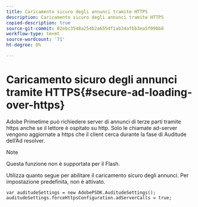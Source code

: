 ```yaml
---
title: Caricamento sicuro degli annunci tramite HTTPS
description: Caricamento sicuro degli annunci tramite HTTPS
copied-description: true
source-git-commit: 02ebc3548a254b2a6554f1ab34afbb3ea5f09bb8
workflow-type: tm+mt
source-wordcount: '71'
ht-degree: 0%

---
```


# Caricamento sicuro degli annunci tramite HTTPS{#secure-ad-loading-over-https}

Adobe Primetime può richiedere server di annunci di terze parti tramite https anche se il lettore è ospitato su http. Solo le chiamate ad-server vengono aggiornate a https che il client cerca durante la fase di Auditude dell’Ad resolver.

>[!NOTE]
>
>Questa funzione non è supportata per il Flash.

Utilizza quanto segue per abilitare il caricamento sicuro degli annunci. Per impostazione predefinita, non è attivato.

```
var auditudeSettings = new AdobePSDK.AuditudeSettings(); 
auditudeSettings.forceHttpsConfiguration.adServerCalls = true;
```
